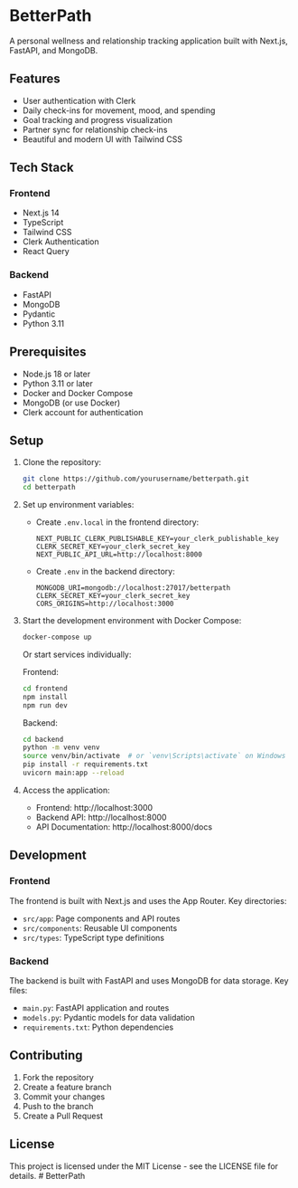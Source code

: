 # BetterPath

A personal wellness and relationship tracking application built with Next.js, FastAPI, and MongoDB.

## Features

- User authentication with Clerk
- Daily check-ins for movement, mood, and spending
- Goal tracking and progress visualization
- Partner sync for relationship check-ins
- Beautiful and modern UI with Tailwind CSS

## Tech Stack

### Frontend
- Next.js 14
- TypeScript
- Tailwind CSS
- Clerk Authentication
- React Query

### Backend
- FastAPI
- MongoDB
- Pydantic
- Python 3.11

## Prerequisites

- Node.js 18 or later
- Python 3.11 or later
- Docker and Docker Compose
- MongoDB (or use Docker)
- Clerk account for authentication

## Setup

1. Clone the repository:
   ```bash
   git clone https://github.com/yourusername/betterpath.git
   cd betterpath
   ```

2. Set up environment variables:
   - Create `.env.local` in the frontend directory:
     ```
     NEXT_PUBLIC_CLERK_PUBLISHABLE_KEY=your_clerk_publishable_key
     CLERK_SECRET_KEY=your_clerk_secret_key
     NEXT_PUBLIC_API_URL=http://localhost:8000
     ```
   - Create `.env` in the backend directory:
     ```
     MONGODB_URI=mongodb://localhost:27017/betterpath
     CLERK_SECRET_KEY=your_clerk_secret_key
     CORS_ORIGINS=http://localhost:3000
     ```

3. Start the development environment with Docker Compose:
   ```bash
   docker-compose up
   ```

   Or start services individually:

   Frontend:
   ```bash
   cd frontend
   npm install
   npm run dev
   ```

   Backend:
   ```bash
   cd backend
   python -m venv venv
   source venv/bin/activate  # or `venv\Scripts\activate` on Windows
   pip install -r requirements.txt
   uvicorn main:app --reload
   ```

4. Access the application:
   - Frontend: http://localhost:3000
   - Backend API: http://localhost:8000
   - API Documentation: http://localhost:8000/docs

## Development

### Frontend

The frontend is built with Next.js and uses the App Router. Key directories:

- `src/app`: Page components and API routes
- `src/components`: Reusable UI components
- `src/types`: TypeScript type definitions

### Backend

The backend is built with FastAPI and uses MongoDB for data storage. Key files:

- `main.py`: FastAPI application and routes
- `models.py`: Pydantic models for data validation
- `requirements.txt`: Python dependencies

## Contributing

1. Fork the repository
2. Create a feature branch
3. Commit your changes
4. Push to the branch
5. Create a Pull Request

## License

This project is licensed under the MIT License - see the LICENSE file for details. # BetterPath
